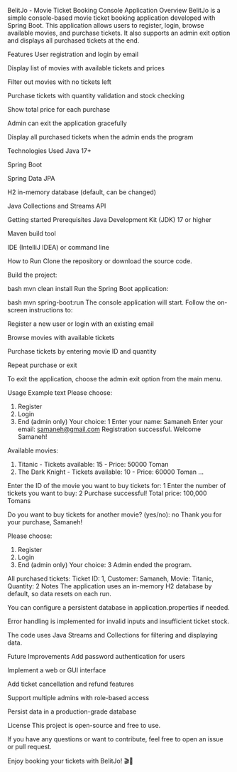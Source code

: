 BelitJo - Movie Ticket Booking Console Application
Overview
BelitJo is a simple console-based movie ticket booking application developed with Spring Boot.
This application allows users to register, login, browse available movies, and purchase tickets.
It also supports an admin exit option and displays all purchased tickets at the end.

Features
User registration and login by email

Display list of movies with available tickets and prices

Filter out movies with no tickets left

Purchase tickets with quantity validation and stock checking

Show total price for each purchase

Admin can exit the application gracefully

Display all purchased tickets when the admin ends the program

Technologies Used
Java 17+

Spring Boot

Spring Data JPA

H2 in-memory database (default, can be changed)

Java Collections and Streams API

Getting started
Prerequisites
Java Development Kit (JDK) 17 or higher

Maven build tool

IDE (IntelliJ IDEA) or command line

How to Run
Clone the repository or download the source code.

Build the project:

bash
mvn clean install
Run the Spring Boot application:

bash
mvn spring-boot:run
The console application will start. Follow the on-screen instructions to:

Register a new user or login with an existing email

Browse movies with available tickets

Purchase tickets by entering movie ID and quantity

Repeat purchase or exit

To exit the application, choose the admin exit option from the main menu.

Usage Example
text
Please choose:
1. Register
2. Login
3. End (admin only)
   Your choice: 1
   Enter your name: Samaneh
   Enter your email: samaneh@gmail.com
   Registration successful. Welcome Samaneh!

Available movies:
1. Titanic - Tickets available: 15 - Price: 50000 Toman
2. The Dark Knight - Tickets available: 10 - Price: 60000 Toman
   ...

Enter the ID of the movie you want to buy tickets for: 1
Enter the number of tickets you want to buy: 2
Purchase successful! Total price: 100,000 Tomans

Do you want to buy tickets for another movie? (yes/no): no
Thank you for your purchase, Samaneh!

Please choose:
1. Register
2. Login
3. End (admin only)
   Your choice: 3
   Admin ended the program.

All purchased tickets:
Ticket ID: 1, Customer: Samaneh, Movie: Titanic, Quantity: 2
Notes
The application uses an in-memory H2 database by default, so data resets on each run.

You can configure a persistent database in application.properties if needed.

Error handling is implemented for invalid inputs and insufficient ticket stock.

The code uses Java Streams and Collections for filtering and displaying data.

Future Improvements
Add password authentication for users

Implement a web or GUI interface

Add ticket cancellation and refund features

Support multiple admins with role-based access

Persist data in a production-grade database

License
This project is open-source and free to use.

If you have any questions or want to contribute, feel free to open an issue or pull request.

Enjoy booking your tickets with BelitJo! 🎬🍿
